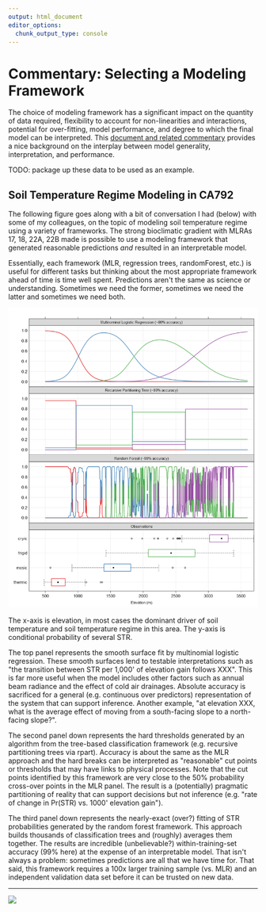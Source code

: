 ```yaml
---
output: html_document
editor_options: 
  chunk_output_type: console
---
```


# Commentary: Selecting a Modeling Framework


The choice of modeling framework has a significant impact on the quantity of data required, flexibility to account for non-linearities and interactions, potential for over-fitting, model performance, and degree to which the final model can be interpreted. This [document and related commentary](http://www.fharrell.com/post/stat-ml2/) provides a nice background on the interplay between model generality, interpretation, and performance.


TODO: package up these data to be used as an example.


## Soil Temperature Regime Modeling in CA792

The following figure goes along with a bit of conversation I had (below) with some of my colleagues, on the topic of modeling soil temperature regime using a variety of frameworks. The strong bioclimatic gradient with MLRAs 17, 18, 22A, 22B made is possible to use a modeling framework that generated reasonable predictions *and* resulted in an interpretable model.

Essentially, each framework (MLR, regression trees, randomForest, etc.) is useful for different tasks but thinking about the most appropriate framework ahead of time is time well spent. Predictions aren't the same as science or understanding. Sometimes we need the former, sometimes we need the latter and sometimes we need both.


![](static-figures/str_vs_elev-model-comparison.png)

The x-axis is elevation, in most cases the dominant driver of soil temperature and soil temperature regime in this area. The y-axis is conditional probability of several STR.


The top panel represents the smooth surface fit by multinomial logistic regression. These smooth surfaces lend to testable interpretations such as "the transition between STR per 1,000' of elevation gain follows XXX". This is far more useful when the model includes other factors such as annual beam radiance and the effect of cold air drainages. Absolute accuracy is sacrificed for a general (e.g. continuous over predictors) representation of the system that can support inference. Another example, "at elevation XXX, what is the average effect of moving from a south-facing slope to a north-facing slope?".

The second panel down represents the hard thresholds generated by an algorithm from the tree-based classification framework (e.g. recursive partitioning trees via rpart). Accuracy is about the same as the MLR approach and the hard breaks can be interpreted as "reasonable" cut points or thresholds that may have links to physical processes. Note that the cut points identified by this framework are very close to the 50% probability cross-over points in the MLR panel. The result is a (potentially) pragmatic partitioning of reality that can support decisions but not inference (e.g. "rate of change in Pr(STR) vs. 1000' elevation gain").

The third panel down represents the nearly-exact (over?) fitting of STR probabilities generated by the random forest framework. This approach builds thousands of classification trees and (roughly) averages them together. The results are incredible (unbelievable?) within-training-set accuracy (99% here) at the expense of an interpretable model. That isn't always a problem: sometimes predictions are all that we have time for. That said, this framework requires a 100x larger training sample (vs. MLR) and an independent validation data set before it can be trusted on new data.


---------------------------------
![](https://imgs.xkcd.com/comics/machine_learning.png)



